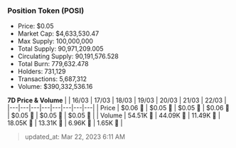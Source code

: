 
  ### Position Token (POSI)
  - Price: $0.05
  - Market Cap: $4,633,530.47
  - Max Supply: 100,000,000
  - Total Supply: 90,971,209.005
  - Circulating Supply: 90,191,576.528
  - Total Burn: 779,632.478
  - Holders: 731,129
  - Transactions: 5,687,312
  - Volume: $390,332,536.16

  **7D Price & Volume**
  | | 16&#x2F;03 | 17&#x2F;03 | 18&#x2F;03 | 19&#x2F;03 | 20&#x2F;03 | 21&#x2F;03 | 22&#x2F;03 |
  |---|---|---|---|---|---|---|---|
  | Price | $0.06 🔻 | $0.05 🔻 | $0.05 🚀 | $0.06 🚀 | $0.05 🔻 | $0.05 🔻 | $0.05 🔻 |
  | Volume | 54.51K 🚀 | 44.09K 🔻 | 11.49K 🔻 | 18.05K 🚀 | 13.31K 🔻 | 6.96K 🔻 | 1.65K 🔻 |

  > updated_at: Mar 22, 2023 6:11 AM
